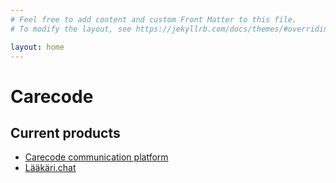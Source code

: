 ```yaml
---
# Feel free to add content and custom Front Matter to this file.
# To modify the layout, see https://jekyllrb.com/docs/themes/#overriding-theme-defaults

layout: home
---
```


# Carecode

## Current products

- [Carecode communication platform](https://carecode.fi)
- [Lääkäri.chat](https://xn--lkri-loaab.chat)
